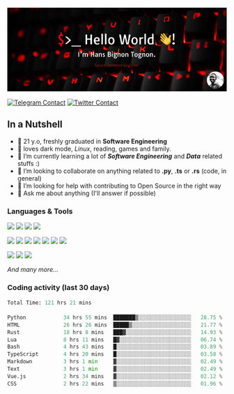 ![Cover](assets/gh-readme-cover.png)

[![Telegram Contact](https://img.shields.io/badge/Telegram-%230088CC.svg?style=for-the-badge&logo=telegram&logoColor=white)](https://t.me/hanstobi) [![Twitter Contact](https://img.shields.io/badge/Twitter-%2308A0E9.svg?style=for-the-badge&logo=twitter&logoColor=white)](https://twitter.com/tognon_hans)

## In a Nutshell
- 👤 21 y.o, freshly graduated in **Software Engineering**
- 🖤 loves dark mode, *Linux*, reading, games and family.
- 🌱 I’m currently learning a lot of ***Software Engineering*** and ***Data*** related stuffs :)
- 👯 I’m looking to collaborate on anything related to **.py**, **.ts** or **.rs** (code, in general)
- 🤔 I’m looking for help with contributing to Open Source in the right way
- 💬 Ask me about anything (I'll answer if possible)

### Languages & Tools
![](https://img.shields.io/badge/Linux-%23eab30f.svg?style=for-the-badge&logo=linux&logoColor=black) ![](https://img.shields.io/badge/Git-%23e54a2f.svg?style=for-the-badge&logo=git&logoColor=white) ![](https://img.shields.io/badge/Github-%231a1d21.svg?style=for-the-badge&logo=github&logoColor=white) ![](https://img.shields.io/badge/Docker-%230394f0.svg?style=for-the-badge&logo=docker&logoColor=white)

![](https://img.shields.io/badge/C-%231a1d21.svg?style=for-the-badge&logo=C&logoColor=white) ![](https://img.shields.io/badge/TypeScript-%230074c2.svg?style=for-the-badge&logo=typescript&logoColor=white) ![](https://img.shields.io/badge/Python-%23f0c540.svg?style=for-the-badge&logo=python) ![](https://img.shields.io/badge/Rust-%23ea4800.svg?style=for-the-badge&logo=rust) ![](https://img.shields.io/badge/Php-%237175aa.svg?style=for-the-badge&logo=php&logoColor=white) ![](https://img.shields.io/badge/HTML-%23d84924.svg?style=for-the-badge&logo=html5&logoColor=white) ![](https://img.shields.io/badge/Scss-%23c45f92.svg?style=for-the-badge&logo=sass&logoColor=white)

![](https://img.shields.io/badge/Vue-%23314559.svg?style=for-the-badge&logo=vue.js) ![](https://img.shields.io/badge/Laravel-%23e54a2f.svg?style=for-the-badge&logo=laravel&logoColor=white) ![](https://img.shields.io/badge/Adonis-%235a45ff.svg?style=for-the-badge&logo=adonisjs)

*And many more...*

### Coding activity (last 30 days)
<!--START_SECTION:waka-->

```python
Total Time: 121 hrs 21 mins

Python            34 hrs 55 mins  ███████▒░░░░░░░░░░░░░░░░░   28.75 %
HTML              26 hrs 26 mins  █████▒░░░░░░░░░░░░░░░░░░░   21.77 %
Rust              18 hrs 8 mins   ███▓░░░░░░░░░░░░░░░░░░░░░   14.93 %
Lua               8 hrs 11 mins   █▓░░░░░░░░░░░░░░░░░░░░░░░   06.74 %
Bash              4 hrs 43 mins   █░░░░░░░░░░░░░░░░░░░░░░░░   03.89 %
TypeScript        4 hrs 20 mins   █░░░░░░░░░░░░░░░░░░░░░░░░   03.58 %
Markdown          3 hrs 1 min     ▓░░░░░░░░░░░░░░░░░░░░░░░░   02.49 %
Text              3 hrs 1 min     ▓░░░░░░░░░░░░░░░░░░░░░░░░   02.49 %
Vue.js            2 hrs 34 mins   ▓░░░░░░░░░░░░░░░░░░░░░░░░   02.12 %
CSS               2 hrs 22 mins   ▒░░░░░░░░░░░░░░░░░░░░░░░░   01.96 %
```

<!--END_SECTION:waka-->
